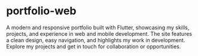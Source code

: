 # portfolio-web
A modern and responsive portfolio built with Flutter, showcasing my skills, projects, and experience in web and mobile development. The site features a clean design, easy navigation, and highlights my work in development. Explore my projects and get in touch for collaboration or opportunities.

